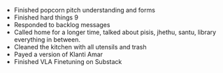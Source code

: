 - Finished popcorn pitch understanding and forms
- Finished hard things 9
- Responded to backlog messages
- Called home for a longer time, talked about pisis, jhethu, santu, library everything in between.
- Cleaned the kitchen with all utensils and trash
- Payed a version of Klanti Amar
- Finished VLA Finetuning on Substack